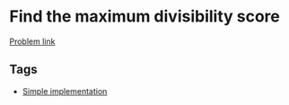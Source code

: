 # Find the maximum divisibility score

[Problem link](https://leetcode.com/problems/find-the-maximum-divisibility-score/)

## Tags

* [Simple implementation](/README.md#Simple_implementation)
